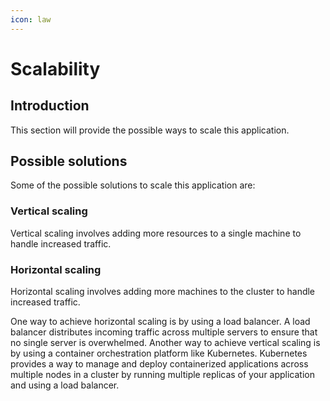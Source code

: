 ```yaml
---
icon: law
---
```


# Scalability

## Introduction

This section will provide the possible ways to scale this application.

## Possible solutions

Some of the possible solutions to scale this application are:

### Vertical scaling

Vertical scaling involves adding more resources to a single machine to handle increased traffic.

### Horizontal scaling

Horizontal scaling involves adding more machines to the cluster to handle increased traffic.

One way to achieve horizontal scaling is by using a load balancer.
A load balancer distributes incoming traffic across multiple servers to ensure that no single server is overwhelmed.
Another way to achieve vertical scaling is by using a container orchestration platform like Kubernetes.
Kubernetes provides a way to manage and deploy containerized applications across multiple nodes in a cluster by running multiple
replicas of your application and using a load balancer.

